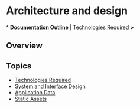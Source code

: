 
# Architecture and design

**^** **[Documentation Outline](../overview.md)** | [Technologies Required](technologies.md) **>**

## Overview


## Topics

* [Technologies Required](technologies.md)
* [System and Interface Design](design.md)
* [Application Data](data.md)
* [Static Assets](assets.md)
